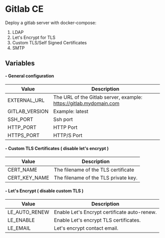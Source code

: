 # Gitlab CE 
Deploy a gitlab server with docker-compose:
1) LDAP 
2) Let's Encrypt for TLS
3) Custom TLS/Self Signed Certificates
4) SMTP

## Variables
#### - General configuration 
Value | Description
------------ | -------------
EXTERNAL_URL | The URL of the Gitlab server, example: https://gitlab.mydomain.com
GITLAB_VERSION | Example: latest 
SSH_PORT | Ssh port  
HTTP_PORT | HTTP Port 
HTTPS_PORT | HTTP/S Port

#### - Custom TLS Certificates ( disable let's encrypt ) 
Value | Description
------------ | -------------
CERT_NAME | The filename of the TLS certificate
CERT_KEY_NAME | The filename of the TLS private key. 

#### - Let's Encrypt ( disable custom TLS )
Value | Description
------------ | -------------
LE_AUTO_RENEW | Enable Let's Encrypt certificate auto-renew. 
LE_ENABLE | Enable Let's encrypt TLS certificates.
LE_EMAIL | Let's encrypt contact email.

